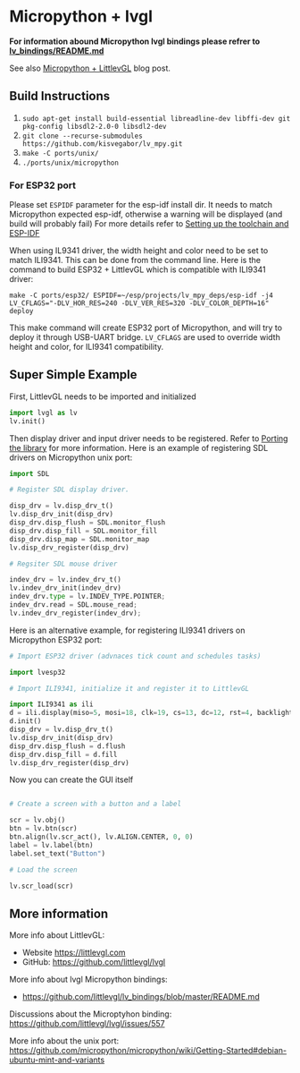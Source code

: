 # Micropython + lvgl

**For information abound Micropython lvgl bindings please refrer to [lv_bindings/README.md](https://github.com/littlevgl/lv_bindings/blob/master/README.md)**

See also [Micropython + LittlevGL](https://blog.littlevgl.com/2019-02-20/micropython-bindings) blog post.

## Build Instructions

1. `sudo apt-get install build-essential libreadline-dev libffi-dev git pkg-config libsdl2-2.0-0 libsdl2-dev`
2. `git clone --recurse-submodules https://github.com/kisvegabor/lv_mpy.git`
3. `make -C ports/unix/`
6. `./ports/unix/micropython`

### For ESP32 port

Please set `ESPIDF` parameter for the esp-idf install dir.
It needs to match Micropython expected esp-idf, otherwise a warning will be displayed (and build will probably fail)
For more details refer to [Setting up the toolchain and ESP-IDF](https://github.com/littlevgl/lv_micropython/blob/master/ports/esp32/README.md#setting-up-the-toolchain-and-esp-idf)

When using IL9341 driver, the width height and color need to be set to match ILI9341. This can be done from the command line.
Here is the command to build ESP32 + LittlevGL which is compatible with ILI9341 driver:

`make -C ports/esp32/ ESPIDF=~/esp/projects/lv_mpy_deps/esp-idf -j4 LV_CFLAGS="-DLV_HOR_RES=240 -DLV_VER_RES=320 -DLV_COLOR_DEPTH=16" deploy`

This make command will create ESP32 port of Micropython, and will try to deploy it through USB-UART bridge.
`LV_CFLAGS` are used to override width height and color, for ILI9341 compatibility.

## Super Simple Example

First, LittlevGL needs to be imported and initialized

```python
import lvgl as lv
lv.init()
```

Then display driver and input driver needs to be registered.
Refer to [Porting the library](https://docs.littlevgl.com/#Porting) for more information.
Here is an example of registering SDL drivers on Micropython unix port:

```python
import SDL

# Register SDL display driver.

disp_drv = lv.disp_drv_t()
lv.disp_drv_init(disp_drv)
disp_drv.disp_flush = SDL.monitor_flush
disp_drv.disp_fill = SDL.monitor_fill
disp_drv.disp_map = SDL.monitor_map
lv.disp_drv_register(disp_drv)

# Regsiter SDL mouse driver

indev_drv = lv.indev_drv_t()
lv.indev_drv_init(indev_drv) 
indev_drv.type = lv.INDEV_TYPE.POINTER;
indev_drv.read = SDL.mouse_read;
lv.indev_drv_register(indev_drv);
```

Here is an alternative example, for registering ILI9341 drivers on Micropython ESP32 port:

```python
# Import ESP32 driver (advnaces tick count and schedules tasks)

import lvesp32

# Import ILI9341, initialize it and register it to LittlevGL

import ILI9341 as ili
d = ili.display(miso=5, mosi=18, clk=19, cs=13, dc=12, rst=4, backlight=2)
d.init()
disp_drv = lv.disp_drv_t()
lv.disp_drv_init(disp_drv)
disp_drv.disp_flush = d.flush
disp_drv.disp_fill = d.fill
lv.disp_drv_register(disp_drv)
```

Now you can create the GUI itself

```python

# Create a screen with a button and a label

scr = lv.obj()
btn = lv.btn(scr)
btn.align(lv.scr_act(), lv.ALIGN.CENTER, 0, 0)
label = lv.label(btn)
label.set_text("Button")

# Load the screen

lv.scr_load(scr)

```

## More information

More info about LittlevGL: 
- Website https://littlevgl.com
- GitHub: https://github.com/littlevgl/lvgl

More info about lvgl Micropython bindings:
- https://github.com/littlevgl/lv_bindings/blob/master/README.md

Discussions about the Microptyhon binding: https://github.com/littlevgl/lvgl/issues/557

More info about the unix port: https://github.com/micropython/micropython/wiki/Getting-Started#debian-ubuntu-mint-and-variants


